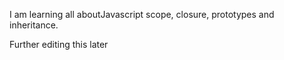 I am learning all aboutJavascript scope, closure, prototypes and inheritance.

Further editing this later

